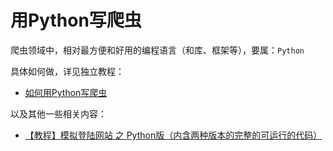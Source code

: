 # 用Python写爬虫

爬虫领域中，相对最方便和好用的编程语言（和库、框架等），要属：`Python`

具体如何做，详见独立教程：

* [如何用Python写爬虫](http://book.crifan.com/books/use_python_write_spider/website)

以及其他一些相关内容：

* [【教程】模拟登陆网站 之 Python版（内含两种版本的完整的可运行的代码）](http://www.crifan.com/emulate_login_website_using_python/)